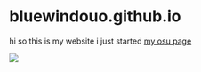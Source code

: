# bluewindouo.github.io
hi so this is my website i just started
[my osu page](https://osu.ppy.sh/users/16324262)
<!-- Image -->
<img src="owo.jpg">
